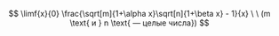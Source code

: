 $$ \limf{x}{0} \frac{\sqrt[m]{1+\alpha x}\sqrt[n]{1+\beta x} - 1}{x} \ \ (m \text{ и } n \text{ — целые числа}) $$